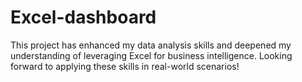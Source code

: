 # Excel-dashboard
This project has enhanced my data analysis skills and deepened my understanding of leveraging Excel for business intelligence. Looking forward to applying these skills in real-world scenarios!

